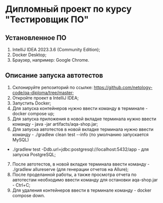 # Дипломный проект по курсу "Тестировщик ПО"

## Установленное ПО

1. IntelliJ IDEA 2023.3.6 (Community Edition);
2. Docker Desktop;
3. Браузер, например: Google Chrome.

## Описание запуска автотестов

1. Склонируйте репозиторий по ссылке: https://github.com/netology-code/qa-diploma/tree/master;
2. Откройте проект в IntelliJ IDEA;
3. Запустить Docker;
4. Для запуска контейнеров нужно ввести команду в терминале - docker compose up;
5. Для запуска приложения в новой вкладке терминала нужно ввести команду - java -jar artifacts/aqa-shop.jar;
6. Для запуска автотестов в новой вкладке терминала нужно ввести команду - ./gradlew clean test --info (по умолчанию запускается MySQL)
* ./gradlew test -Ddb.url=jdbc:postgresql://localhost:5432/app - для запуска PostgreSQL;
7. После автотестов, в новой вкладке терминала ввести команду - ./gradlew allureserve (для генерации отчетов на Allure);
8. После проделанной работы, а также просмотра отчета по автотестам необходимо ввести команду для остановки aqa-shop.jar - Ctrl+C;
9. Для удаления контейнеров ввести в терминале команду - docker compose down.
